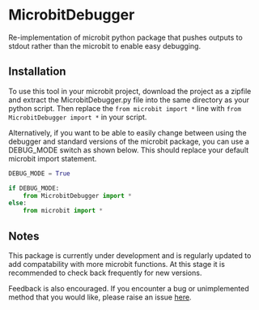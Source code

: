# MicrobitDebugger
Re-implementation of microbit python package that pushes outputs to stdout rather than the microbit to enable easy debugging.

## Installation
To use this tool in your microbit project, download the project as a zipfile and extract the MicrobitDebugger.py file into the same directory as your python script. Then replace the `from microbit import *` line with `from MicrobitDebugger import *` in your script. 

Alternatively, if you want to be able to easily change between using the debugger and standard versions of the microbit package, you can use a DEBUG_MODE switch as shown below. This should replace your default microbit import statement.

```python
DEBUG_MODE = True

if DEBUG_MODE:
    from MicrobitDebugger import *
else:
    from microbit import *
```

## Notes
This package is currently under development and is regularly updated to add compatability with more microbit functions. At this stage it is recommended to check back frequently for new versions.

Feedback is also encouraged. If you encounter a bug or unimplemented method that you would like, please raise an issue [here](https://github.com/Jellicott1/MicrobitDebugger/issues).
